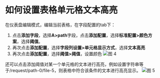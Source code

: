 # 如何设置表格单元格文本高亮

在仪表盘编辑模式，编辑当前表格，在字段配置的tab下：
1. 点击**添加字段**，选择**A>path**字段，点击**添加配置**，选择**标准配置>颜色方案**，选择**阈值**。
2. 再次点击**添加配置**，选择**字段列设置>单元格显示方式**，选择**文本高亮**
3. 再次点击**添加配置**，选择**阈值>阈值**，设置颜色
![图 4](/img/src/visulization/tablePro/textHighlight/textHighlight2.png)

还可以点击添加阈值对某一个单元格的文本进行高亮，例如设置字符串等于/request/path-0/file-5，则表格中符合该条件的文本进行高亮显示。
![图 5](/img/src/visulization/tablePro/textHighlight/textHighlight3.png)